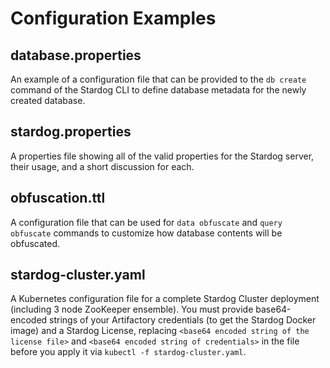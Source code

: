 # Configuration Examples

## database.properties

An example of a configuration file that can be provided to the `db create` command of the Stardog CLI to define database metadata for the newly created database.

## stardog.properties

A properties file showing all of the valid properties for the Stardog server, their usage, and a short discussion for each.

## obfuscation.ttl

A configuration file that can be used for `data obfuscate` and `query obfuscate` commands to customize how database contents will be obfuscated.

## stardog-cluster.yaml

A Kubernetes configuration file for a complete Stardog Cluster deployment (including 3 node ZooKeeper ensemble). 
You must provide base64-encoded strings of your Artifactory credentials (to get the Stardog Docker image) and a 
Stardog License, replacing `<base64 encoded string of the license file>` and `<base64 encoded string of credentials>` 
in the file before you apply it via `kubectl -f stardog-cluster.yaml`.

